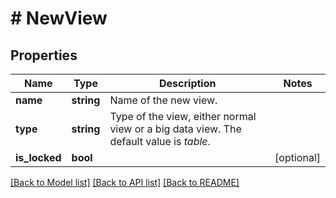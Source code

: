 # # NewView

## Properties

Name | Type | Description | Notes
------------ | ------------- | ------------- | -------------
**name** | **string** | Name of the new view. |
**type** | **string** | Type of the view, either normal view or a big data view. The default value is *table*. |
**is_locked** | **bool** |  | [optional]

[[Back to Model list]](../../README.md#models) [[Back to API list]](../../README.md#endpoints) [[Back to README]](../../README.md)
